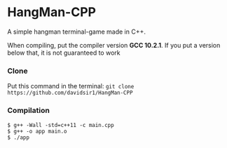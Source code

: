 # HangMan-CPP

A simple hangman terminal-game made in C++.

When compiling, put the compiler version **GCC 10.2.1**. If you put a version below that, it is not guaranteed to work

### Clone
Put this command in the terminal:
`git clone https://github.com/davidsir1/HangMan-CPP`

### Compilation
```
$ g++ -Wall -std=c++11 -c main.cpp
$ g++ -o app main.o
$ ./app
```

